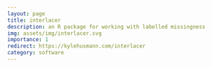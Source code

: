 ```yaml
---
layout: page
title: interlacer
description: an R package for working with labelled missingness
img: assets/img/interlacer.svg
importance: 1
redirect: https://kylehusmann.com/interlacer
category: software
---
```



